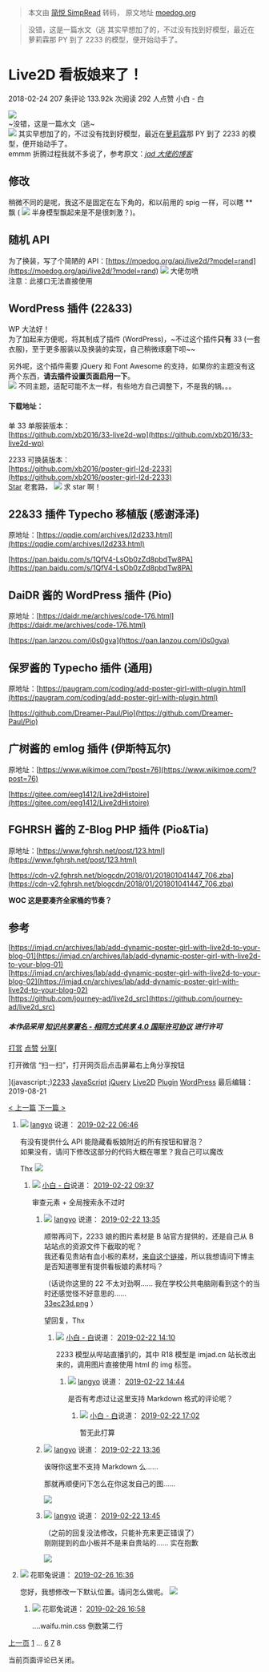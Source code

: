> 本文由 [简悦 SimpRead](http://ksria.com/simpread/) 转码， 原文地址 [moedog.org](https://moedog.org/946.html)

> 没错，这是一篇水文（逃 其实早想加了的，不过没有找到好模型，最近在萝莉霖那 PY 到了 2233 的模型，便开始动手了。

Live2D 看板娘来了！
=============

2018-02-24 207 条评论 133.92k 次阅读 292 人点赞 小白 - 白

![](https://img.moedog.org/images/2019/08/21/l2d33.png)  
~没错，这是一篇水文（逃~  
![](https://cdn.jsdelivr.net/gh/xb2016/kratos-pjax@0.4.4/static/images/smilies/huaji13.png) 其实早想加了的，不过没有找到好模型，最近在[萝莉霖](https://xiaolin.in/)那 PY 到了 2233 的模型，便开始动手了。  
emmm 折腾过程我就不多说了，参考原文：[_jad 大佬的博客_](https://imjad.cn/archives/lab/add-dynamic-poster-girl-with-live2d-to-your-blog-02)

修改
--

稍微不同的是呢，我这不是固定在左下角的，和以前用的 spig 一样，可以瞎 ** 飘 ( ![](https://cdn.jsdelivr.net/gh/xb2016/kratos-pjax@0.4.4/static/images/smilies/huaji15.png) 半身模型飘起来是不是很刺激？)。

随机 API
------

为了换装，写了个简陋的 API：[https://moedog.org/api/live2d/?model=rand](https://moedog.org/api/live2d/?model=rand) ![](https://cdn.jsdelivr.net/gh/xb2016/kratos-pjax@0.4.4/static/images/smilies/huaji14.png) 大佬勿喷  
注意：此接口无法直接使用

WordPress 插件 (22&33)
--------------------

WP 大法好！  
为了加起来方便呢，将其制成了插件 (WordPress)，~不过这个插件**只有** 33 (一套衣服)，至于更多服装以及换装的实现，自己稍微琢磨下呗~~

另外呢，这个插件需要 jQuery 和 Font Awesome 的支持，如果你的主题没有这两个东西，**请去插件设置页面启用一下**。  
![](https://cdn.jsdelivr.net/gh/xb2016/kratos-pjax@0.4.4/static/images/smilies/huaji8.png) 不同主题，适配可能不太一样，有些地方自己调整下，不是我的锅。。。

#### 下载地址：

单 33 单服装版本：  
[https://github.com/xb2016/33-live2d-wp](https://github.com/xb2016/33-live2d-wp)

2233 可换装版本：  
[https://github.com/xb2016/poster-girl-l2d-2233](https://github.com/xb2016/poster-girl-l2d-2233)  
[Star](https://github.com/xb2016/poster-girl-l2d-2233) 老套路， ![](https://cdn.jsdelivr.net/gh/xb2016/kratos-pjax@0.4.4/static/images/smilies/huaji22.png) 求 star 啊！  

22&33 插件 Typecho 移植版 (感谢泽泽)
---------------------------

原地址：[https://qqdie.com/archives/l2d233.html](https://qqdie.com/archives/l2d233.html)

[https://pan.baidu.com/s/1QfV4-LsOb0zZd8pbdTw8PA](https://pan.baidu.com/s/1QfV4-LsOb0zZd8pbdTw8PA)

DaiDR 酱的 WordPress 插件 (Pio)
---------------------------

原地址：[https://daidr.me/archives/code-176.html](https://daidr.me/archives/code-176.html)

[https://pan.lanzou.com/i0s0gva](https://pan.lanzou.com/i0s0gva)

保罗酱的 Typecho 插件 (通用)
--------------------

原地址：[https://paugram.com/coding/add-poster-girl-with-plugin.html](https://paugram.com/coding/add-poster-girl-with-plugin.html)

[https://github.com/Dreamer-Paul/Pio](https://github.com/Dreamer-Paul/Pio)

广树酱的 emlog 插件 (伊斯特瓦尔)
---------------------

原地址：[https://www.wikimoe.com/?post=76](https://www.wikimoe.com/?post=76)

[https://gitee.com/eeg1412/Live2dHistoire](https://gitee.com/eeg1412/Live2dHistoire)

FGHRSH 酱的 Z-Blog PHP 插件 (Pio&Tia)
---------------------------------

原地址：[https://www.fghrsh.net/post/123.html](https://www.fghrsh.net/post/123.html)

[https://cdn-v2.fghrsh.net/blogcdn/2018/01/201801041447_706.zba](https://cdn-v2.fghrsh.net/blogcdn/2018/01/201801041447_706.zba)

**WOC 这是要凑齐全家桶的节奏？**

参考
--

[https://imjad.cn/archives/lab/add-dynamic-poster-girl-with-live2d-to-your-blog-01](https://imjad.cn/archives/lab/add-dynamic-poster-girl-with-live2d-to-your-blog-01)  
[https://imjad.cn/archives/lab/add-dynamic-poster-girl-with-live2d-to-your-blog-02](https://imjad.cn/archives/lab/add-dynamic-poster-girl-with-live2d-to-your-blog-02)  
[https://github.com/journey-ad/live2d_src](https://github.com/journey-ad/live2d_src)

##### 本作品采用 [知识共享署名 - 相同方式共享 4.0 国际许可协议](http://creativecommons.org/licenses/by-sa/4.0/) 进行许可

[打赏](javascript:;) [点赞](javascript:;) [分享](javascript:;)[](javascript:;)[](javascript:;)[](javascript:;)[](javascript:;)[](javascript:;)[

打开微信 “扫一扫”，打开网页后点击屏幕右上角分享按钮

](javascript:;)[2233](https://moedog.org/tag/2233) [JavaScript](https://moedog.org/tag/javascript) [jQuery](https://moedog.org/tag/jquery) [Live2D](https://moedog.org/tag/live2d) [Plugin](https://moedog.org/tag/plugin) [WordPress](https://moedog.org/tag/wordpress) 最后编辑：2019-08-21

[< 上一篇](https://moedog.org/823.html "文章内容的展开 / 收缩功能") [下一篇 >](https://moedog.org/953.html "WordPress 邮件的那些事儿")

1.  ![](https://gravatar.loli.net/avatar/ff06abd3ce24e66fadc713eaf24ce113?s=50&d=mm&r=g) [langyo](https://langyo.github.io) 说道： [2019-02-22 06:46](https://moedog.org/946.html/comment-page-8#comment-3848) 
    
    有没有提供什么 API 能隐藏看板娘附近的所有按钮和冒泡？  
    如果没有，请问下修改这部分的代码大概在哪里？我自己可以魔改
    
    Thx ![](https://cdn.jsdelivr.net/gh/xb2016/kratos-pjax@0.4.4/static/images/smilies/huaji2.png)
    
    1.  ![](https://gravatar.loli.net/avatar/5e6892e999ca8c85a358d21164167f38?s=50&d=mm&r=g) [小白 - 白](https://www.fczbl.vip)说道： [2019-02-22 09:37](https://moedog.org/946.html/comment-page-8#comment-3849) 
        
        审查元素 + 全局搜索永不过时
        
        1.  ![](https://gravatar.loli.net/avatar/ff06abd3ce24e66fadc713eaf24ce113?s=50&d=mm&r=g) [langyo](https://langyo.github.io) 说道： [2019-02-22 13:35](https://moedog.org/946.html/comment-page-8#comment-3850) 
            
            顺带再问下，2233 娘的图片素材是 B 站官方提供的，还是自己从 B 站站点的资源文件下截取的呢？  
            我还看见贵站有血小板的素材，[来自这个链接]([https://imjad.cn/archives/lab/add-dynamic-poster-girl-with-live2d-to-your-blog-02](https://imjad.cn/archives/lab/add-dynamic-poster-girl-with-live2d-to-your-blog-02))，所以我想请问下博主是否知道哪里有提供看板娘的素材吗？
            
            （话说你这里的 22 不太对劲啊…… 我在学校公共电脑刚看到这个的当时还感觉怪不好意思的……  
            [33ec23d.png]([https://miao.su/images/2019/02/22/33ec23d.png](https://miao.su/images/2019/02/22/33ec23d.png))  
            ）
            
            望回复，Thx
            
            1.  ![](https://gravatar.loli.net/avatar/5e6892e999ca8c85a358d21164167f38?s=50&d=mm&r=g) [小白 - 白](https://www.fczbl.vip)说道： [2019-02-22 14:10](https://moedog.org/946.html/comment-page-8#comment-3854) 
                
                2233 模型从哔站直播扒的，其中 R18 模型是 imjad.cn 站长改出来的，调用图片直接使用 html 的 img 标签。
                
                1.  ![](https://gravatar.loli.net/avatar/ff06abd3ce24e66fadc713eaf24ce113?s=50&d=mm&r=g) [langyo](https://langyo.github.io) 说道： [2019-02-22 14:44](https://moedog.org/946.html/comment-page-8#comment-3856) 
                    
                    是否有考虑过让这里支持 Markdown 格式的评论呢？
                    
                    1.  ![](https://gravatar.loli.net/avatar/5e6892e999ca8c85a358d21164167f38?s=50&d=mm&r=g) [小白 - 白](https://www.fczbl.vip)说道： [2019-02-22 17:02](https://moedog.org/946.html/comment-page-8#comment-3857) 
                        
                        暂无此打算
                        
        2.  ![](https://gravatar.loli.net/avatar/ff06abd3ce24e66fadc713eaf24ce113?s=50&d=mm&r=g) [langyo](https://langyo.github.io) 说道： [2019-02-22 13:36](https://moedog.org/946.html/comment-page-8#comment-3851) 
            
            诶呀你这里不支持 Markdown 么……
            
            那就再顺便问下怎么在你这发自己的图……
            
            ![](https://cdn.jsdelivr.net/gh/xb2016/kratos-pjax@0.4.4/static/images/smilies/huaji6.png)
            
        3.  ![](https://gravatar.loli.net/avatar/ff06abd3ce24e66fadc713eaf24ce113?s=50&d=mm&r=g) [langyo](https://langyo.github.io) 说道： [2019-02-22 13:45](https://moedog.org/946.html/comment-page-8#comment-3852) 
            
            （之前的回复没法修改，只能补充来更正错误了）  
            刚刚提到的血小板并不是来自贵站的…… 实在抱歉
            
            ![](https://cdn.jsdelivr.net/gh/xb2016/kratos-pjax@0.4.4/static/images/smilies/huaji3.gif)
            
2.  ![](https://gravatar.loli.net/avatar/69884a9265f57288ce448a0891a0de4c?s=50&d=mm&r=g) 花耶兔说道： [2019-02-26 16:36](https://moedog.org/946.html/comment-page-8#comment-3864) 
    
    您好，我想修改一下默认位置。请问怎么做呢。 ![](https://cdn.jsdelivr.net/gh/xb2016/kratos-pjax@0.4.4/static/images/smilies/guai.png)
    
    1.  ![](https://gravatar.loli.net/avatar/69884a9265f57288ce448a0891a0de4c?s=50&d=mm&r=g) 花耶兔说道： [2019-02-26 16:58](https://moedog.org/946.html/comment-page-8#comment-3865) 
        
        ....waifu.min.css 倒数第二行
        

[上一页](https://moedog.org/946.html/comment-page-7#comments) [1](https://moedog.org/946.html/comment-page-1#comments) … [6](https://moedog.org/946.html/comment-page-6#comments) [7](https://moedog.org/946.html/comment-page-7#comments) 8

当前页面评论已关闭。